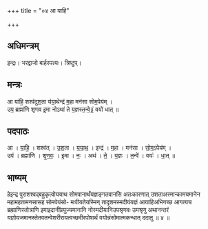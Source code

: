 +++
title = "०४ आ याहि"

+++
## अधिमन्त्रम्
इन्द्रः। भरद्वाजो बार्हस्पत्यः। त्रिष्टुप्।

## मन्त्रः
आ या॑हि॒ शश्व॑दुश॒ता य॑या॒थेन्द्र॑ म॒हा मन॑सा सोम॒पेय॑म् ।  
उप॒ ब्रह्मा॑णि शृणव इ॒मा नोऽथा॑ ते य॒ज्ञस्त॒न्वे॒३॒॑ वयो॑ धात् ॥

## पदपाठः
आ । या॒हि॒ । शश्व॑त् । उ॒श॒ता । य॒या॒थ॒ । इन्द्र॑ । म॒हा । मन॑सा । सो॒म॒ऽपेय॑म् ।  
उप॑ । ब्रह्मा॑णि । शृ॒ण॒वः॒ । इ॒मा । नः॒ । अथ॑ । ते॒ । य॒ज्ञः । त॒न्वे॑ । वयः॑ । धा॒त् ॥

## भाष्यम्
हेइन्द्र पुराशश्वद्बहुकृत्वोययाथ सोमपानार्थंयज्ञङ्गतवानसि अतःकारणात् उशताअस्मान्कामयमानेन महामहतामनसासह सोमपेयंसो- मःपीयतेयस्मिन् तादृशमस्मदीयंयज्ञं आयाहिअभिगच्छ आगत्यच ब्रह्माणिस्तोत्राणि इमाइदानींप्रयुज्यमानानि नोस्मदीयानिउपश्रृणवः उमश्रृणु अथानन्तरं यज्ञोयजमानस्तेतवतन्वेशरीरायत्वच्छरीरपोषार्थं वयोन्नंसोमात्मकन्धात् ददातु ॥ ४ ॥